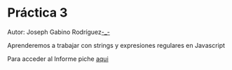 # Práctica 3

 Autor: Joseph Gabino Rodríguez[-_-](https://github.com/alu0101329161)
 
 Aprenderemos a trabajar con strings y expresiones regulares en Javascript

 Para acceder al Informe piche [aqui](https://ull-esit-inf-dsi-2122.github.io/ull-esit-inf-dsi-21-22-prct03-types-functions-alu0101329161/)
